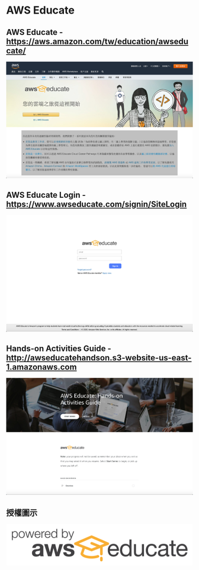 # AWS Educate

## AWS Educate - https://aws.amazon.com/tw/education/awseducate/

![](https://github.com/ycwang812/AWS-Educate/blob/master/images/AWS%20Educate.png)

## AWS Educate Login - https://www.awseducate.com/signin/SiteLogin

![](https://github.com/ycwang812/AWS-Educate/blob/master/images/AWS%20Educate%20Login.png)

## Hands-on Activities Guide - http://awseducatehandson.s3-website-us-east-1.amazonaws.com

![](https://github.com/ycwang812/AWS-Educate/blob/master/images/Hands-on%20Activities%20Guide.png)

## 授權圖示

![](https://github.com/ycwang812/AWS-Educate/blob/master/images/poweredby_AWSEducate.png)
